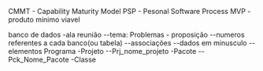 CMMT - Capability Maturity Model
PSP - Pesonal Software Process
MVP - produto minimo viavel

banco de dados
-ala reunião
--tema: Problemas - proposição
--numeros referentes a cada banco(ou tabela)
--associações
--dados em minusculo
--elementos
Programa
-Projeto
--Prj_nome_projeto
-Pacote
--Pck_Nome_Pacote
-Classe
